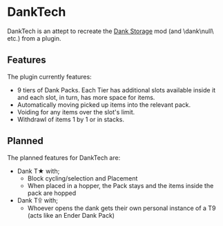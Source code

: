 # DankTech

DankTech is an attept to recreate the [Dank Storage](https://www.curseforge.com/minecraft/mc-mods/dank-storage) mod (and \dank\null\ etc.) from a plugin.

## Features
The plugin currently features:
* 9 tiers of Dank Packs. Each Tier has additional slots available inside it and each slot, in turn, has more space for items.
* Automatically moving picked up items into the relevant pack.
* Voiding for any items over the slot's limit.
* Withdrawl of items 1 by 1 or in stacks.

## Planned
The planned features for DankTech are:
* Dank T★ with;
  *  Block cycling/selection and Placement
  * When placed in a hopper, the Pack stays and the items inside the pack are hopped
* Dank T۩ with;
  * Whoever opens the dank gets their own personal instance of a T9 (acts like an Ender Dank Pack)
